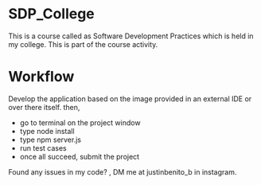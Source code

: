 # SDP_College
This is a course called as Software Development Practices which is held in my college. 
This is part of the course activity.

# Workflow

Develop the application based on the image provided in an external IDE or over there itself.
then,
- go to terminal on the project window
- type node install
- type npm server.js
- run test cases
- once all succeed, submit the project

Found any issues in my code? , DM me at justinbenito_b in instagram.
